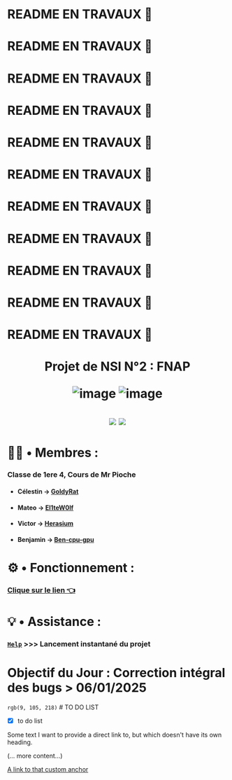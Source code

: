# README EN TRAVAUX 🚂
# README EN TRAVAUX 🚂
# README EN TRAVAUX 🚂
# README EN TRAVAUX 🚂
# README EN TRAVAUX 🚂
# README EN TRAVAUX 🚂
# README EN TRAVAUX 🚂
# README EN TRAVAUX 🚂
# README EN TRAVAUX 🚂
# README EN TRAVAUX 🚂
# README EN TRAVAUX 🚂

<h1 align="center">
  
  Projet de NSI N°2 : FNAP
  
![image](https://github.com/user-attachments/assets/165ae079-4226-4c7f-84eb-88d104f6c3f2)
![image](https://github.com/user-attachments/assets/c8e71f08-2f96-47b9-8bd3-5e5738a868b1)

  <img src="http://ForTheBadge.com/images/badges/built-with-swag.svg">
  <img src="https://forthebadge.com/images/badges/made-with-python.svg">
</h1>

# 👨‍💼 • Membres :
### Classe de 1ere 4, Cours de Mr Pioche
* #### Célestin → [GoldyRat](https://github.com/GoldyRat)
* #### Mateo → [El1teW0lf](https://github.com/El1teW0lf)
* #### Victor → [Herasium](https://github.com/Herasium)
* #### Benjamin → [Ben-cpu-gpu](https://github.com/Ben-cpu-gpu)

# ⚙️ • Fonctionnement :

### [Clique sur le lien 👈](https://github.com/El1teW0lf/2024_2025__p04_projet2_n1/blob/main/fonctionnement.md)
   
# 💡 • Assistance :

### [```Help```](https://github.com/El1teW0lf/2024_2025__p04_projet1_gp1/blob/main/Help.bat) >>> Lancement instantané du projet

# Objectif du Jour : Correction intégral des bugs > 06/01/2025
`rgb(9, 105, 218)` # TO DO LIST
- [x] to do list


<a name="my-custom-anchor-point"></a>
Some text I want to provide a direct link to, but which doesn't have its own heading.

(… more content…)

[A link to that custom anchor](#my-custom-anchor-point)
